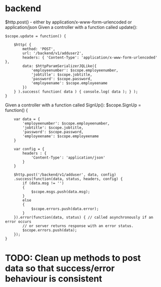 # backend

$http.post() - either by application/x-www-form-urlencoded or application/json
Given a controller with a function called update():

	$scope.update = function() {
	
		$http( {
			method: 'POST',
			url: '/backend/v1/adduser2',
			headers: { 'Content-Type': 'application/x-www-form-urlencoded' },
			data: $httpParamSerializerJQLike({
				'employeenumber': $scope.employeenumber,
				'jobtitle': $scope.jobtitle,
				'password': $scope.password,
				'employeename': $scope.employeename
			})
		} ).success( function( data ) { console.log( data ); } );
	}
	
Given a controller with a function called SignUp():
	$scope.SignUp = function() {

		var data = {
			'employeenumber': $scope.employeenumber, 
			'jobtitle': $scope.jobtitle, 
			'password': $scope.password,
			'employeename': $scope.employeename                     	
		}

		var config = {
			headers : {
				'Content-Type': 'application/json'
			}
		}

		$http.post('/backend/v1/adduser', data, config)
		.success(function(data, status, headers, config) {
			if (data.msg != '')
			{
				$scope.msgs.push(data.msg);
			}
			else
			{
				$scope.errors.push(data.error);
			}
		}).error(function(data, status) { // called asynchronously if an error occurs
			// or server returns response with an error status.
			$scope.errors.push(data);
		});
	}
	
# TODO:  Clean up methods to post data so that success/error behaviour is consistent	